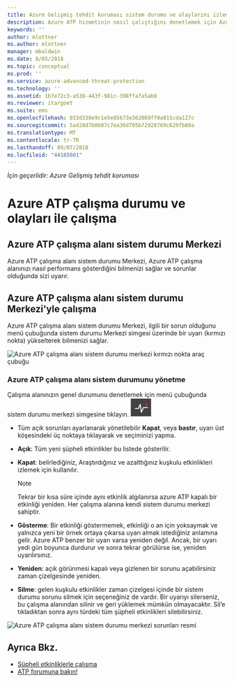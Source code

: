 ```yaml
---
title: Azure Gelişmiş tehdit koruması sistem durumu ve olaylarını izleme | Microsoft Docs
description: Azure ATP hizmetinin nasıl çalıştığını denetlemek için Azure ATP çalışma sistem durumu Merkezi'ni kullanın ve olası sorunlarda uyarı almak ve olay görüntüleyicisinde sistem olaylarını görüntüleyin.
keywords: ''
author: mlottner
ms.author: mlottner
manager: mbaldwin
ms.date: 8/05/2018
ms.topic: conceptual
ms.prod: ''
ms.service: azure-advanced-threat-protection
ms.technology: ''
ms.assetid: 1b7e72c3-a538-443f-981c-398ffafa5ab8
ms.reviewer: itargoet
ms.suite: ems
ms.openlocfilehash: 033d338e9c1e5e85673e362069ff0a815cda127c
ms.sourcegitcommit: 5ad28d7b0607c7ea36d795b72928769c629fb80a
ms.translationtype: MT
ms.contentlocale: tr-TR
ms.lasthandoff: 09/07/2018
ms.locfileid: "44165601"
---
```

*İçin geçerlidir: Azure Gelişmiş tehdit koruması*


# <a name="working-with-azure-atp-workspace-health-and-events"></a>Azure ATP çalışma durumu ve olayları ile çalışma

## <a name="azure-atp-workspace-health-center"></a>Azure ATP çalışma alanı sistem durumu Merkezi 

Azure ATP çalışma alanı sistem durumu Merkezi, Azure ATP çalışma alanınızı nasıl performans gösterdiğini bilmenizi sağlar ve sorunlar olduğunda sizi uyarır.

## <a name="working-with-the-azure-atp-workspace-health-center"></a>Azure ATP çalışma alanı sistem durumu Merkezi'yle çalışma

Azure ATP çalışma alanı sistem durumu Merkezi, ilgili bir sorun olduğunu menü çubuğunda sistem durumu Merkezi simgesi üzerinde bir uyarı (kırmızı nokta) yükselterek bilmenizi sağlar.

![Azure ATP çalışma alanı sistem durumu merkezi kırmızı nokta araç çubuğu](media/atp-health-bar.png)

### <a name="managing-azure-atp-workspace-health"></a>Azure ATP çalışma alanı sistem durumunu yönetme
Çalışma alanınızın genel durumunu denetlemek için menü çubuğunda sistem durumu merkezi simgesine tıklayın. ![Azure ATP çalışma alanı sistem durumu Merkezi simgesi](media/atp-red-dot.png)

-   Tüm açık sorunları ayarlanarak yönetilebilir **Kapat**, veya **bastır**, uyarı üst köşesindeki üç noktaya tıklayarak ve seçiminizi yapma.

-   **Açık**: Tüm yeni şüpheli etkinlikler bu listede gösterilir.

-   **Kapat**: belirlediğiniz, Araştırdığınız ve azalttığınız kuşkulu etkinlikleri izlemek için kullanılır.

    > [!NOTE]
    > Tekrar bir kısa süre içinde aynı etkinlik algılanırsa azure ATP kapalı bir etkinliği yeniden.
    > Her çalışma alanına kendi sistem durumu merkezi sahiptir.

-   **Gösterme**: Bir etkinliği göstermemek, etkinliği o an için yoksaymak ve yalnızca yeni bir örnek ortaya çıkarsa uyarı almak istediğiniz anlamına gelir. Azure ATP benzer bir uyarı varsa yeniden değil. Ancak, bir uyarı yedi gün boyunca durdurur ve sonra tekrar görülürse ise, yeniden uyarılırsınız.

-   **Yeniden**: açık görünmesi kapalı veya gizlenen bir sorunu açabilirsiniz zaman çizelgesinde yeniden.

-   **Silme**: gelen kuşkulu etkinlikler zaman çizelgesi içinde bir sistem durumu sorunu silmek için seçeneğiniz de vardır. Bir uyarıyı silerseniz, bu çalışma alanından silinir ve geri yüklemek mümkün olmayacaktır. Sil’e tıkladıktan sonra aynı türdeki tüm şüpheli etkinlikleri silebilirsiniz.



![Azure ATP çalışma alanı sistem durumu merkezi sorunları resmi](media/atp-health-issue.png)






## <a name="see-also"></a>Ayrıca Bkz.

- [Şüpheli etkinliklerle çalışma](working-with-suspicious-activities.md)
- [ATP forumuna bakın!](https://aka.ms/azureatpcommunity)
